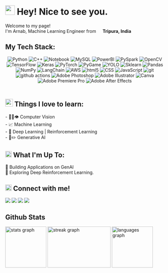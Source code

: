 <h1><img src="https://emojis.slackmojis.com/emojis/images/1531849430/4246/blob-sunglasses.gif?1531849430" width="30"/> Hey! Nice to see you.</h1>

<p>Welcome to my page! </br> I'm Arnab, Machine Learning Engineer from <img src="https://cdn-icons-png.flaticon.com/512/3909/3909444.png" width="13"/> <b>Tripura, India</b></p>


## My Tech Stack:

<div align="center" style="padding-bottom: 20px">
  <img src="https://img.shields.io/badge/Python-14354C?style=for-the-badge&logo=python&logoColor=yellow"                  alt="Python"/>
  <img src="https://img.shields.io/badge/c++-%2300599C.svg?style=for-the-badge&logo=c%2B%2B&logoColor=white"              alt="C++"/>
  <img src="https://img.shields.io/badge/Jupyter-FFB703.svg?style=for-the-badge&logo=Jupyter&logoColor=540B0E"            alt="Notebook"/>
  <img src="https://img.shields.io/badge/MySQL-00758F.svg?style=for-the-badge&logo=MySql&logoColor=white"                 alt="MySQL"/>
  <img src="https://img.shields.io/badge/PowerBI-F6D958.svg?style=for-the-badge&logo=PowerBI&logoColor=370617"            alt="PowerBI"/>
  <img src="https://img.shields.io/badge/PySpark-102041.svg?style=for-the-badge&logo=ApacheSpark&logoColor=orange"        alt="PySpark"/>
  <img src="https://img.shields.io/badge/opencv-A2D2FF.svg?style=for-the-badge&logo=opencv&logoColor=001D3D"              alt="OpenCV"/>
  <img src="https://img.shields.io/badge/TensorFlow-%23FF6F00.svg?style=for-the-badge&logo=TensorFlow&logoColor=white"    alt="TensorFlow"/>
  <img src="https://img.shields.io/badge/Keras-%23D00000.svg?style=for-the-badge&logo=Keras&logoColor=white"              alt="Keras"/>
  <img src="https://img.shields.io/badge/PyTorch-F48C06.svg?style=for-the-badge&logo=PyTorch&logoColor=D90429"            alt="PyTorch"/>
  <img src="https://img.shields.io/badge/PyGame-386641.svg?style=for-the-badge&logo=Pygame&logoColor=black"               alt="PyGame"/>
  <img src="https://img.shields.io/badge/-YOLO-blue?style=for-the-badge&logo=Ultralytics-YOLO&logoColor=white"            alt="YOLO"/>
  <img src="https://img.shields.io/badge/scikit--learn-purple.svg?style=for-the-badge&logo=scikit-learn&logoColor=white"  alt="Sklearn"/>
  <img src="https://img.shields.io/badge/pandas-%23150458.svg?style=for-the-badge&logo=pandas&logoColor=white"            alt="Pandas"/>
  <img src="https://img.shields.io/badge/NumPy-00B4D8.svg?style=for-the-badge&logo=NumPy&logoColor=003566"                alt="NumPy"/>
  <img src="https://img.shields.io/badge/langchain-35495e.svg?style=for-the-badge&logo=langchain&logoColor=green"         alt="LangChain"/>
  <img alt="AWS" src="https://img.shields.io/badge/-Amazon_Web_Services-FF9900?style=for-the-badge&logo=Amazon-Web-Services&logoColor=black" />
  <img alt="html5" src="https://img.shields.io/badge/-HTML5-E34F26?style=for-the-badge&logo=html5&logoColor=white" />
  <img alt="CSS" src="https://img.shields.io/badge/-CSS-blue?style=for-the-badge&logo=css3&logoColor=white" />
  <img alt="JavaScript" src="https://img.shields.io/badge/-JavaScript-F0DB4F?style=for-the-badge&logo=JavaScript&logoColor=323330" />
  <img alt="git" src="https://img.shields.io/badge/-git-F1502F?style=for-the-badge&logo=git&logoColor=white" />
  <img alt="github actions" src="https://img.shields.io/badge/-Github_Actions-293241?style=for-the-badge&logo=github-actions&logoColor=white" />
  <img alt="Adobe Photoshop" src="https://img.shields.io/badge/-Adobe_Photoshop-98C1D9?style=for-the-badge&logo=Adobe-Photoshop&logoColor=001E36" />
  <img alt="Adobe Illustrator" src="https://img.shields.io/badge/-Adobe_Illustrator-330000?style=for-the-badge&logo=Adobe-Illustrator&logoColor=FF9A00" />
  <img alt="Canva" src="https://img.shields.io/badge/-Canva-20C4CB?style=for-the-badge&logo=Canva&logoColor=003566" />
  <img alt="Adobe Premiere Pro" src="https://img.shields.io/badge/-Adobe_Premiere_Pro-330D3E?style=for-the-badge&logo=Adobe-Premiere-Pro&logoColor=D88EF1" />
  <img alt="Adobe After Effects" src="https://img.shields.io/badge/-Adobe_After_Effects-9168B2?style=for-the-badge&logo=Adobe-After-Effects&logoColor=330D3E" />
</div>


<h2><img src="https://emojis.slackmojis.com/emojis/images/1643516205/22311/money_bag.gif?1643516205" width="24"/> Things I love to learn:</h2>
<p>
- 👨‍💻👁️ Computer Vision</br>
- 📈 Machine Learning</br>
- 🤖 Deep Learning  |  Reinforcement Learning</br>
- 🎨✏️ Generative AI</br>
</p>


<h2><img src="https://emojis.slackmojis.com/emojis/images/1643514738/7421/typingcat.gif?1643514738" width="20"/> What I'm Up To:</h2>
<p>
🧩 Building Applications on GenAI</br>
🔮 Exploring Deep Reinforcement Learning.</br>
</p>


<h2><img src="https://emojis.slackmojis.com/emojis/images/1666129364/61762/blob-heart.png?1666129364" width="20"/> Connect with me!</h2>
<p>
  <a href="https://mail.google.com/mail/arnabsaha9786@gmail.com"><img src="https://img.shields.io/badge/Gmail-red.svg?&style=for-the-badge&logo=Gmail&logoColor=white"></a> 
  <a href="https://www.linkedin.com/in/arnab-saha-7o7"><img src="https://img.shields.io/badge/Linkedin-%230077B5.svg?&style=for-the-badge&logo=linkedin&logoColor=white"></a> 
  <a href="https://www.instagram.com/arnab_saha_7/"><img src="https://img.shields.io/badge/Instagram-%23E4405F.svg?&style=for-the-badge&logo=instagram&logoColor=white"></a> 
  <a href="https://www.youtube.com/@captainsonline"><img src="https://img.shields.io/badge/YouTube-DE2925.svg?&style=for-the-badge&logo=youtube&logoColor=white"></a> 
</p>


## Github Stats
<div align="left">
  <img src="https://github-readme-stats.vercel.app/api?username=arnabsaha7&show_icons=true&include_all_commits=true&count_private=true&disable_animations=false&theme=github_dark&locale=en&hide_border=true" height="130" alt="stats graph"  />
  <img src="https://streak-stats.demolab.com?user=arnabsaha7&locale=en&mode=daily&theme=github_dark&hide_border=true&border_radius=5" height="130" width='200' alt="streak graph"  />
  <img src="https://github-readme-stats.vercel.app/api/top-langs?username=arnabsaha7&locale=en&hide_title=false&layout=compact&card_width=320&langs_count=8&theme=github_dark&hide_border=true" height="130" alt="languages graph"  />
</div>

###
